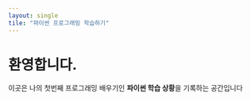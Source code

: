 ```yaml
---
layout: single
tile: "파이썬 프로그래밍 학습하기"
---
```


# 환영합니다.

이곳은 나의 첫번째 프로그래밍 배우기인 **파이썬 학습 상황**을 기록하는 공간입니다
